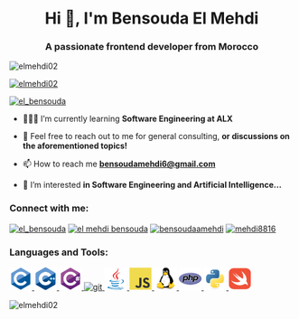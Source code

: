 <h1 align="center">Hi 👋, I'm Bensouda El Mehdi</h1>
<h3 align="center">A passionate frontend developer from Morocco</h3>

<p align="left"> <img src="https://komarev.com/ghpvc/?username=elmehdi02&label=Profile%20views&color=0e75b6&style=flat" alt="elmehdi02" /> </p>

<p align="left"> <a href="https://github.com/ryo-ma/github-profile-trophy"><img src="https://github-profile-trophy.vercel.app/?username=elmehdi02" alt="elmehdi02" /></a> </p>

<p align="left"> <a href="https://twitter.com/el_bensouda" target="blank"><img src="https://img.shields.io/twitter/follow/el_bensouda?logo=twitter&style=for-the-badge" alt="el_bensouda" /></a> </p>

- 👨🏻‍💻 I’m currently learning **Software Engineering at ALX**

- 💞 Feel free to reach out to me for general consulting, **or discussions on the aforementioned topics!**

- 📫 How to reach me **bensoudamehdi6@gmail.com**

- 👀 I’m interested **in Software Engineering and Artificial Intelligence...**

<h3 align="left">Connect with me:</h3>
<p align="left">
<a href="https://twitter.com/el_bensouda" target="blank"><img align="center" src="https://raw.githubusercontent.com/rahuldkjain/github-profile-readme-generator/master/src/images/icons/Social/twitter.svg" alt="el_bensouda" height="30" width="40" /></a>
<a href="https://linkedin.com/in/el mehdi bensouda" target="blank"><img align="center" src="https://raw.githubusercontent.com/rahuldkjain/github-profile-readme-generator/master/src/images/icons/Social/linked-in-alt.svg" alt="el mehdi bensouda" height="30" width="40" /></a>
<a href="https://instagram.com/bensoudaamehdi" target="blank"><img align="center" src="https://raw.githubusercontent.com/rahuldkjain/github-profile-readme-generator/master/src/images/icons/Social/instagram.svg" alt="bensoudaamehdi" height="30" width="40" /></a>
<a href="https://discord.gg/mehdi8816" target="blank"><img align="center" src="https://raw.githubusercontent.com/rahuldkjain/github-profile-readme-generator/master/src/images/icons/Social/discord.svg" alt="mehdi8816" height="30" width="40" /></a>
</p>

<h3 align="left">Languages and Tools:</h3>
<p align="left"> <a href="https://www.cprogramming.com/" target="_blank" rel="noreferrer"> <img src="https://raw.githubusercontent.com/devicons/devicon/master/icons/c/c-original.svg" alt="c" width="40" height="40"/> </a> <a href="https://www.w3schools.com/cpp/" target="_blank" rel="noreferrer"> <img src="https://raw.githubusercontent.com/devicons/devicon/master/icons/cplusplus/cplusplus-original.svg" alt="cplusplus" width="40" height="40"/> </a> <a href="https://www.w3schools.com/cs/" target="_blank" rel="noreferrer"> <img src="https://raw.githubusercontent.com/devicons/devicon/master/icons/csharp/csharp-original.svg" alt="csharp" width="40" height="40"/> </a> <a href="https://git-scm.com/" target="_blank" rel="noreferrer"> <img src="https://www.vectorlogo.zone/logos/git-scm/git-scm-icon.svg" alt="git" width="40" height="40"/> </a> <a href="https://www.java.com" target="_blank" rel="noreferrer"> <img src="https://raw.githubusercontent.com/devicons/devicon/master/icons/java/java-original.svg" alt="java" width="40" height="40"/> </a> <a href="https://developer.mozilla.org/en-US/docs/Web/JavaScript" target="_blank" rel="noreferrer"> <img src="https://raw.githubusercontent.com/devicons/devicon/master/icons/javascript/javascript-original.svg" alt="javascript" width="40" height="40"/> </a> <a href="https://www.linux.org/" target="_blank" rel="noreferrer"> <img src="https://raw.githubusercontent.com/devicons/devicon/master/icons/linux/linux-original.svg" alt="linux" width="40" height="40"/> </a> <a href="https://www.php.net" target="_blank" rel="noreferrer"> <img src="https://raw.githubusercontent.com/devicons/devicon/master/icons/php/php-original.svg" alt="php" width="40" height="40"/> </a> <a href="https://www.python.org" target="_blank" rel="noreferrer"> <img src="https://raw.githubusercontent.com/devicons/devicon/master/icons/python/python-original.svg" alt="python" width="40" height="40"/> </a> <a href="https://developer.apple.com/swift/" target="_blank" rel="noreferrer"> <img src="https://raw.githubusercontent.com/devicons/devicon/master/icons/swift/swift-original.svg" alt="swift" width="40" height="40"/> </a> </p>

<p><img align="center" src="https://github-readme-stats.vercel.app/api/top-langs?username=elmehdi02&show_icons=true&locale=en&layout=compact" alt="elmehdi02" /></p>
